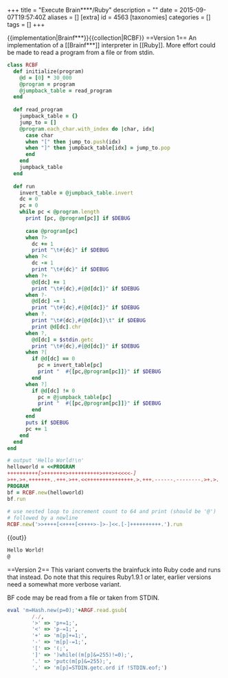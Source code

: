 +++
title = "Execute Brain****/Ruby"
description = ""
date = 2015-09-07T19:57:40Z
aliases = []
[extra]
id = 4563
[taxonomies]
categories = []
tags = []
+++

{{implementation|Brainf***}}{{collection|RCBF}}
==Version 1==
An implementation of a [[Brainf***]] interpreter in [[Ruby]].
More effort could be made to read a program from a file or from stdin.


```ruby
class RCBF
  def initialize(program)
    @d = [0] * 30_000
    @program = program
    @jumpback_table = read_program
  end
  
  def read_program
    jumpback_table = {}
    jump_to = []
    @program.each_char.with_index do |char, idx|
      case char
      when "[" then jump_to.push(idx)
      when "]" then jumpback_table[idx] = jump_to.pop
      end
    end
    jumpback_table
  end
  
  def run
    invert_table = @jumpback_table.invert
    dc = 0
    pc = 0
    while pc < @program.length
      print [pc, @program[pc]] if $DEBUG
      
      case @program[pc]
      when ?>
        dc += 1
        print "\t#{dc}" if $DEBUG
      when ?<
        dc -= 1
        print "\t#{dc}" if $DEBUG
      when ?+
        @d[dc] += 1
        print "\t#{dc},#{@d[dc]}" if $DEBUG
      when ?-
        @d[dc] -= 1
        print "\t#{dc},#{@d[dc]}" if $DEBUG
      when ?.
        print "\t#{dc},#{@d[dc]}\t" if $DEBUG
        print @d[dc].chr
      when ?,
        @d[dc] = $stdin.getc
        print "\t#{dc},#{@d[dc]}" if $DEBUG
      when ?[
        if @d[dc] == 0
          pc = invert_table[pc]
          print "  #{[pc,@program[pc]]}" if $DEBUG
        end
      when ?]
        if @d[dc] != 0
          pc = @jumpback_table[pc]
          print "  #{[pc,@program[pc]]}" if $DEBUG
        end
      end
      puts if $DEBUG
      pc += 1
    end
  end
end

# output 'Hello World!\n'
helloworld = <<PROGRAM
++++++++++[>+++++++>++++++++++>+++>+<<<<-]
>++.>+.+++++++..+++.>++.<<+++++++++++++++.>.+++.------.--------.>+.>.
PROGRAM
bf = RCBF.new(helloworld)
bf.run
 
# use nested loop to increment count to 64 and print (should be '@')
# followed by a newline 
RCBF.new('>>++++[<++++[<++++>-]>-]<<.[-]++++++++++.').run
```


{{out}}

```txt
Hello World!
@
```


==Version 2==
This variant converts the brainfuck into Ruby code and runs that instead.
Do note that this requires Ruby1.9.1 or later, earlier versions need a somewhat more verbose variant.

BF code may be read from a file or taken from STDIN.


```ruby
eval 'm=Hash.new(p=0);'+ARGF.read.gsub(
        /./,
        '>' => 'p+=1;',
        '<' => 'p-=1;',
        '+' => 'm[p]+=1;',
        '-' => 'm[p]-=1;',
        '[' => '(;',
        ']' => ')while((m[p]&=255)!=0);',
        '.' => 'putc(m[p]&=255);',
        ',' => 'm[p]=STDIN.getc.ord if !STDIN.eof;')
